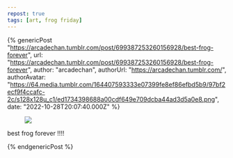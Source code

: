 ```yaml
---
repost: true
tags: [art, frog friday]
---
```


{% genericPost "https://arcadechan.tumblr.com/post/699387253260156928/best-frog-forever",
    url: "https://arcadechan.tumblr.com/post/699387253260156928/best-frog-forever",
    author: "arcadechan",
    authorUrl: "https://arcadechan.tumblr.com/",
    authorAvatar: "https://64.media.tumblr.com/164407593333e07399fe8ef86efbd5b9/97bf2ecf9f4ccafc-2c/s128x128u_c1/ed1734398688a00cdf649e709dcba44ad3d5a0e8.png",
    date: "2022-10-28T20:07:40.000Z" %}
  <figure class="npf-block-image">
    <a
      href="https://64.media.tumblr.com/bfcb575a0595b49efcce14c68117bdcc/28e51949f31db121-55/s2048x3072/1745b6df43e0b41adc2c2f1b44ef42a6ae84f494.png"
      ><img
        src="https://64.media.tumblr.com/bfcb575a0595b49efcce14c68117bdcc/28e51949f31db121-55/s2048x3072/1745b6df43e0b41adc2c2f1b44ef42a6ae84f494.png"
    /></a>
  </figure>
  <p>best frog forever !!!!</p>
{% endgenericPost %}
